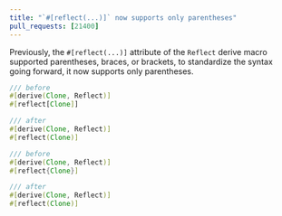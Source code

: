 ```yaml
---
title: "`#[reflect(...)]` now supports only parentheses" 
pull_requests: [21400]
---
```


Previously, the `#[reflect(...)]` attribute of the `Reflect` derive macro
supported parentheses, braces, or brackets, to standardize the syntax going
forward, it now supports only parentheses.

```rust
/// before
#[derive(Clone, Reflect)]
#[reflect[Clone]]

/// after
#[derive(Clone, Reflect)]
#[reflect(Clone)]

/// before
#[derive(Clone, Reflect)]
#[reflect{Clone}]

/// after
#[derive(Clone, Reflect)]
#[reflect(Clone)]
```
